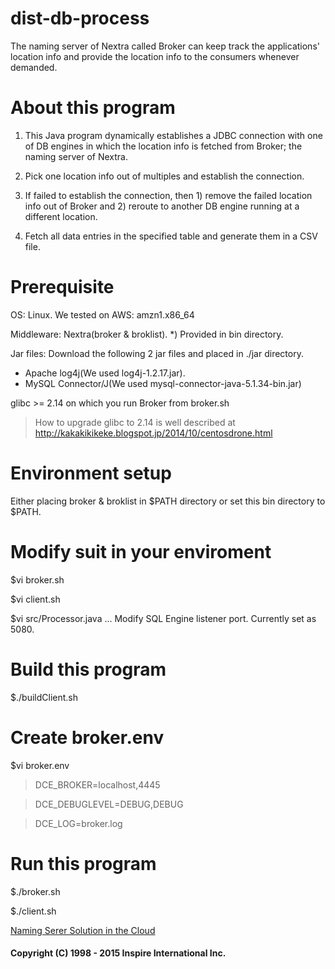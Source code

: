 # dist-db-process
The naming server of Nextra called Broker can keep track the applications' location info and provide the location info to the consumers whenever demanded.

# About this program

1. This Java program dynamically establishes a JDBC connection with one of DB engines in which the location info is fetched from Broker; the naming server of Nextra.

2. Pick one location info out of multiples and establish the connection.

3. If failed to establish the connection, then 1) remove the failed location info out of Broker and 2) reroute to another DB engine running at a different location.

4. Fetch all data entries in the specified table and generate them in a CSV file.

# Prerequisite
OS: Linux. We tested on AWS: amzn1.x86_64

Middleware: Nextra(broker & broklist). *) Provided in bin directory.

Jar files: Download the following 2 jar files and placed in ./jar directory.
* Apache log4j(We used log4j-1.2.17.jar).
* MySQL Connector/J(We used mysql-connector-java-5.1.34-bin.jar)

glibc >= 2.14 on which you run Broker from broker.sh

> How to upgrade glibc to 2.14 is well described at http://kakakikikeke.blogspot.jp/2014/10/centosdrone.html

# Environment setup
Either placing broker & broklist in $PATH directory or set this bin directory to $PATH.

# Modify suit in your enviroment
$vi broker.sh

$vi client.sh

$vi src/Processor.java  ... Modify SQL Engine listener port. Currently set as 5080.

# Build this program
$./buildClient.sh

# Create broker.env
$vi broker.env


> DCE_BROKER=localhost,4445



> DCE_DEBUGLEVEL=DEBUG,DEBUG



> DCE_LOG=broker.log



# Run this program
$./broker.sh

$./client.sh

[Naming Serer Solution in the Cloud](http://www.inspire-intl.com/product/nextra/doc/namingServerSolution_en.pdf)

#### Copyright (C) 1998 - 2015  Inspire International Inc.